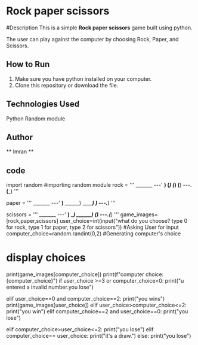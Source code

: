 # Rock paper scissors
#Description
This is a simple **Rock paper scissors** game built using python.

The user can play against the computer by choosing Rock, Paper, and Scissors.

## How to Run
1. Make sure you have python installed on your computer.<br>
2. Clone this repository or download the file.

## Technologies Used
 Python
 Random module
## Author 
** Imran **

## code 
 

import random #importing random module
rock = '''
    _______
---'   ____)
      (_____)
      (_____)
      (____)
---.__(___)
'''

paper = '''
    _______
---'   ____)____
          ______)
          _______)
         _______)
---.__________)
'''

scissors = '''
    _______
---'   ____)____
          ______)
       __________)
      (____)
---.__(___)
'''
game_images=[rock,paper,scissors]
user_choice=int(input("what do you choose? type 0 for rock, type 1 for paper, type 2 for scissors")) #Asking User for input
computer_choice=random.randint(0,2)  #Generating computer's choice

# display choices
print(game_images[computer_choice])
print(f"computer choice:{computer_choice}")
if user_choice >=3 or computer_choice<0:
    print("u entered a invalid number.you lose")
 
elif user_choice==0 and computer_choice==2:
    print("you wins")
    print(game_images[user_choice])
elif user_choice>computer_choice<=2:
    print("you win")
elif computer_choice==2 and user_choice==0:
    print("you lose")

elif computer_choice>user_choice<=2:
    print("you lose")
elif computer_choice== user_choice:
    print("it's a draw.")
else:
    print("you lose")
